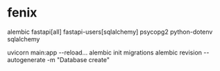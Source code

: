 # fenix

alembic
fastapi[all]
fastapi-users[sqlalchemy]
psycopg2
python-dotenv
sqlalchemy


uvicorn main:app --reload...
alembic init migrations
alembic revision --autogenerate -m "Database create"
